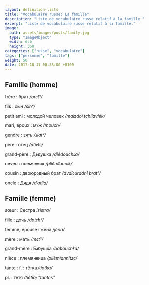 ```yaml
---
layout: definition-lists
title: "Vocabulaire russe: La famille"
description: "Liste de vocabulaire russe relatif à la famille."
excerpt: "Liste de vocabulaire russe relatif à la famille."
image:
  path: assets/images/posts/family.jpg
  type: "ImageObject"
  width: 640
  height: 360
categories: ["russe", "vocabulaire"]
tags: ["personne", "famille"]
weight: 50
date: 2017-10-31 00:38:00 +0100
---
```


## Famille (homme)

frère
: брат
*/bratᵉ/*

fils
: сын
*/sînᵉ/*

petit ami
: молодой человек
*/maladoï tchilavièk/*

mari, époux
: муж
*/mouch/*

gendre
: зять
*/ziatʸ/*

père
: отец
*/atièts/*

grand-père
: Дедушка
*/diédouchka/*

neveu
: племянник
*/plièmïannik/*

cousin
: двоюродный брат
*/dvaîouradnî bratᵉ/*

oncle
: Дядя
*/diadia/*


## Famille (femme)
sœur
: Сестра
*/sistra/*

fille
: дочь
*/dotchʸ/*

femme, épouse
: жена
*/jéna/*

mère
: мать
*/matʸ/*

grand-mère
: Бабушка
*/babouchka/*

nièce
: племянница
*/plièmïannitza/*

tante
: f.
  : тётка
  */tiotka/*

  pl.
  : тетя
  */tiètïa/ "tantes"*
